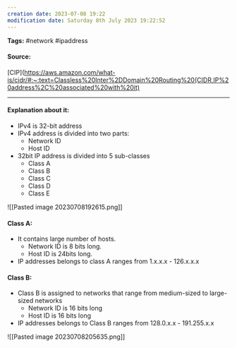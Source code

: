 ```yaml
---
creation date: 2023-07-08 19:22
modification date: Saturday 8th July 2023 19:22:52
---
```


**Tags:** #network #ipaddress

#### Source:
[CIP](https://aws.amazon.com/what-is/cidr/#:~:text=Classless%20Inter%2DDomain%20Routing%20(CIDR,IP%20address%2C%20associated%20with%20it)

--------------------------------------

#### Explanation about it:

* IPv4 is 32-bit address
* IPv4 address is divided into two parts:
	* Network ID
	* Host ID
* 32bit IP address is divided into 5 sub-classes
	* Class A
	* Class B
	* Class C
	* Class D
	* Class E

![[Pasted image 20230708192615.png]]

#### Class A:

* It contains large number of hosts.
	* Network ID is 8 bits long.
	* Host ID is 24bits long.
* IP addresses belongs to class A ranges from 1.x.x.x - 126.x.x.x


#### Class B:

* Class B is assigned to networks that range from medium-sized to large-sized networks
	* Network ID is 16 bits long
	* Host ID is 16 bits long
* IP addresses belongs to Class B ranges from 128.0.x.x - 191.255.x.x

![[Pasted image 20230708205635.png]]

